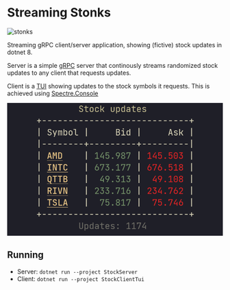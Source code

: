 # Streaming Stonks

![stonks](https://compote.slate.com/images/926e5009-c10a-48fe-b90e-fa0760f82fcd.png?crop=680%2C453%2Cx0%2Cy0&width=1280)

Streaming gRPC client/server application, showing (fictive) stock updates in dotnet 8.

Server is a simple [gRPC](https://grpc.io/) server that continously streams randomized stock updates to any client that requests updates.

Client is a [TUI](https://en.wikipedia.org/wiki/Text-based_user_interface) showing updates to the stock symbols it requests.
This is achieved using [Spectre.Console](https://spectreconsole.net/)

![screenshot](./screenshot.png)

## Running

- Server: `dotnet run --project StockServer`
- Client: `dotnet run --project StockClientTui`


